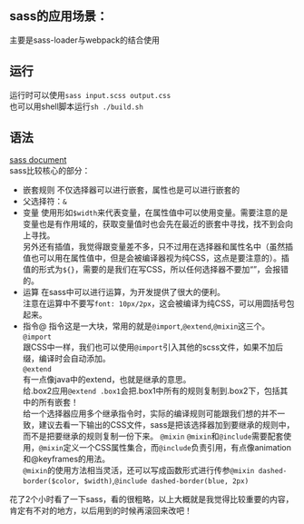 ## sass的应用场景：
主要是sass-loader与webpack的结合使用
## 运行  
运行时可以使用`sass input.scss output.css`  
也可以用shell脚本运行`sh ./build.sh`  
## 语法
[sass document](http://sass.bootcss.com/docs/sass-reference/)  
sass比较核心的部分：
- 嵌套规则
不仅选择器可以进行嵌套，属性也是可以进行嵌套的
- 父选择符：`&`
- 变量
使用形如`$width`来代表变量，在属性值中可以使用变量。需要注意的是变量也是有作用域的，获取变量值时也会先在最近的嵌套中寻找，找不到会向上寻找。  
另外还有插值，我觉得跟变量差不多，只不过用在选择器和属性名中（虽然插值也可以用在属性值中，但是会被编译器视为纯CSS，这点是要注意的）。插值的形式为`${}`，需要的是我们在写CSS，所以任何选择器不要加“”，会报错的。
- 运算
在sass中可以进行运算，为开发提供了很大的便利。  
注意在运算中不要写`font: 10px/2px`，这会被编译为纯CSS，可以用圆括号包起来。  
- 指令@
指令这是一大块，常用的就是`@import`,`@extend`,`@mixin`这三个。
`@import`  
跟CSS中一样，我们也可以使用`@import`引入其他的scss文件，如果不加后缀，编译时会自动添加。  
`@extend`  
有一点像java中的extend，也就是继承的意思。  
给.box2应用`@extend .box1`会把.box1中所有的规则复制到.box2下，包括其中的所有嵌套！  
给一个选择器应用多个继承指令时，实际的编译规则可能跟我们想的并不一致，建议去看一下输出的CSS文件，sass是把该选择器加到要继承的规则中，而不是把要继承的规则复制一份下来。
`@mixin`
`@mixin`和`@include`需要配套使用，`@mixin`定义一个CSS属性集合，而`@include`负责引用，有点像animation和@keyframes的用法。  
`@mixin`的使用方法相当灵活，还可以写成函数形式进行传参`@mixin dashed-border($color, $width)`,`@include dashed-border(blue, 2px)`

花了2个小时看了一下sass，看的很粗略，以上大概就是我觉得比较重要的内容，肯定有不对的地方，以后用到的时候再滚回来改吧！

